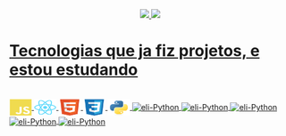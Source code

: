 <div align="center">
   <a href="https://github.com/Eliezer-Andrade-Dos-Santos">
   <img height="180em" src="https://github-readme-stats.vercel.app/api?username=Eliezer-Andrade-Dos-Santos&show_icons=true&theme=dark&include_all_commits=true&count_private=true"/>
   <img height="180em" src="https://github-readme-stats.vercel.app/api/top-langs/?username=Eliezer-Andrade-Dos-Santos&layout=compact&langs_count=7&theme=dark"/>
</div>
<div>
  <h1>Tecnologias que ja fiz projetos, e estou estudando</h1>
</div>
<div style="display: inline_block"><br>
  <img align="center" alt="eli-Js" height="30" width="40" src="https://raw.githubusercontent.com/devicons/devicon/master/icons/javascript/javascript-plain.svg">
  <img align="center" alt="eli-React" height="30" width="40" src="https://raw.githubusercontent.com/devicons/devicon/master/icons/react/react-original.svg">
  <img align="center" alt="eli-HTML" height="30" width="40" src="https://raw.githubusercontent.com/devicons/devicon/master/icons/html5/html5-original.svg">
  <img align="center" alt="eli-CSS" height="30" width="40" src="https://raw.githubusercontent.com/devicons/devicon/master/icons/css3/css3-original.svg">
  <img align="center" alt="eli-Python" height="30" width="40" src="https://raw.githubusercontent.com/devicons/devicon/master/icons/python/python-original.svg">
  <img align="center" alt="eli-Python" height="30" width="40" src="https://cdn.jsdelivr.net/gh/devicons/devicon/icons/nodejs/nodejs-original.svg" />
  <img align="center" alt="eli-Python" height="30" width="40" src="https://cdn.jsdelivr.net/gh/devicons/devicon/icons/firebase/firebase-plain.svg" />
  <img align="center" alt="eli-Python" height="30" width="40" src="https://cdn.jsdelivr.net/gh/devicons/devicon/icons/mongodb/mongodb-plain-wordmark.svg" />
  <img align="center" alt="eli-Python" height="30" width="40" src="https://cdn.jsdelivr.net/gh/devicons/devicon/icons/php/php-plain.svg" />
  <img align="center" alt="eli-Python" height="30" width="40" src="https://cdn.jsdelivr.net/gh/devicons/devicon/icons/mysql/mysql-plain-wordmark.svg" />
</div>
